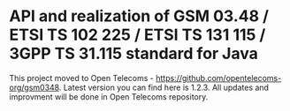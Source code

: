 # API and realization of GSM 03.48 / ETSI TS 102 225 / ETSI TS 131 115 / 3GPP TS 31.115 standard for Java

This project moved to Open Telecoms - https://github.com/opentelecoms-org/gsm0348.
Latest version you can find here is 1.2.3. All updates and improvment will be done in Open Telecoms repository.
